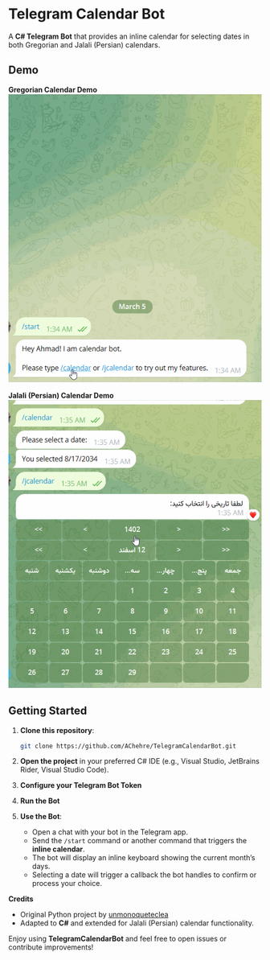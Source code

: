 # Telegram Calendar Bot

A **C# Telegram Bot** that provides an inline calendar for selecting dates in both Gregorian and Jalali (Persian) calendars.

## Demo

**Gregorian Calendar Demo**\
![](https://github.com/AChehre/TelegramCalendarBot/blob/main/calendar-demo.gif)

**Jalali (Persian) Calendar Demo**\
![](https://github.com/AChehre/TelegramCalendarBot/blob/main/jalali-calendar-demo.gif)

## Getting Started

1. **Clone this repository**:

   ```bash
   git clone https://github.com/AChehre/TelegramCalendarBot.git
   ```

2. **Open the project** in your preferred C# IDE (e.g., Visual Studio, JetBrains Rider, Visual Studio Code).

3. **Configure your Telegram Bot Token**

4. **Run the Bot**

5. **Use the Bot**:

   - Open a chat with your bot in the Telegram app.
   - Send the `/start` command or another command that triggers the **inline calendar**.
   - The bot will display an inline keyboard showing the current month’s days.
   - Selecting a date will trigger a callback the bot handles to confirm or process your choice.



**Credits**

- Original Python project by [unmonoqueteclea](https://github.com/unmonoqueteclea/calendar-telegram)
- Adapted to **C#** and extended for Jalali (Persian) calendar functionality.

Enjoy using **TelegramCalendarBot** and feel free to open issues or contribute improvements!

